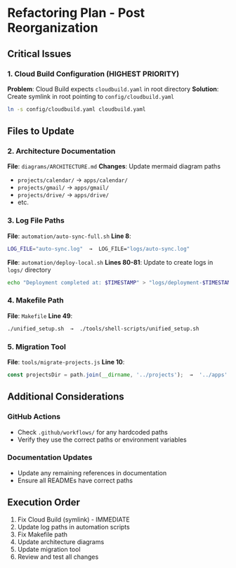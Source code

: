 # Refactoring Plan - Post Reorganization

## Critical Issues

### 1. Cloud Build Configuration (HIGHEST PRIORITY)
**Problem**: Cloud Build expects `cloudbuild.yaml` in root directory
**Solution**: Create symlink in root pointing to `config/cloudbuild.yaml`
```bash
ln -s config/cloudbuild.yaml cloudbuild.yaml
```

## Files to Update

### 2. Architecture Documentation
**File**: `diagrams/ARCHITECTURE.md`
**Changes**: Update mermaid diagram paths
- `projects/calendar/` → `apps/calendar/`
- `projects/gmail/` → `apps/gmail/`
- `projects/drive/` → `apps/drive/`
- etc.

### 3. Log File Paths
**File**: `automation/auto-sync-full.sh`
**Line 8**: 
```bash
LOG_FILE="auto-sync.log"  →  LOG_FILE="logs/auto-sync.log"
```

**File**: `automation/deploy-local.sh`
**Lines 80-81**: Update to create logs in `logs/` directory
```bash
echo "Deployment completed at: $TIMESTAMP" > "logs/deployment-$TIMESTAMP.log"
```

### 4. Makefile Path
**File**: `Makefile`
**Line 49**: 
```bash
./unified_setup.sh  →  ./tools/shell-scripts/unified_setup.sh
```

### 5. Migration Tool
**File**: `tools/migrate-projects.js`
**Line 10**: 
```javascript
const projectsDir = path.join(__dirname, '../projects');  →  '../apps'
```

## Additional Considerations

### GitHub Actions
- Check `.github/workflows/` for any hardcoded paths
- Verify they use the correct paths or environment variables

### Documentation Updates
- Update any remaining references in documentation
- Ensure all READMEs have correct paths

## Execution Order
1. Fix Cloud Build (symlink) - IMMEDIATE
2. Update log paths in automation scripts
3. Fix Makefile path
4. Update architecture diagrams
5. Update migration tool
6. Review and test all changes